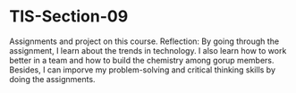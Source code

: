 # TIS-Section-09
Assignments and project on this course.
Reflection: By going through the assignment, I learn about the trends in technology. I also learn how to work better in a team and how to build the chemistry among gorup members. Besides, I can imporve
            my problem-solving and critical thinking skills by doing the assignments.
